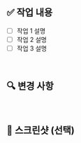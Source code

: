 ## ✅ 작업 내용

- [ ] 작업 1 설명
- [ ] 작업 2 설명
- [ ] 작업 3 설명

<br>

## 🔍 변경 사항

<!-- 주요 변경점이나 주의할 점 -->


<br>


## 📸 스크린샷 (선택)

<!-- UI 변경 사항이 있다면 스크린샷 첨부 -->


<br>
